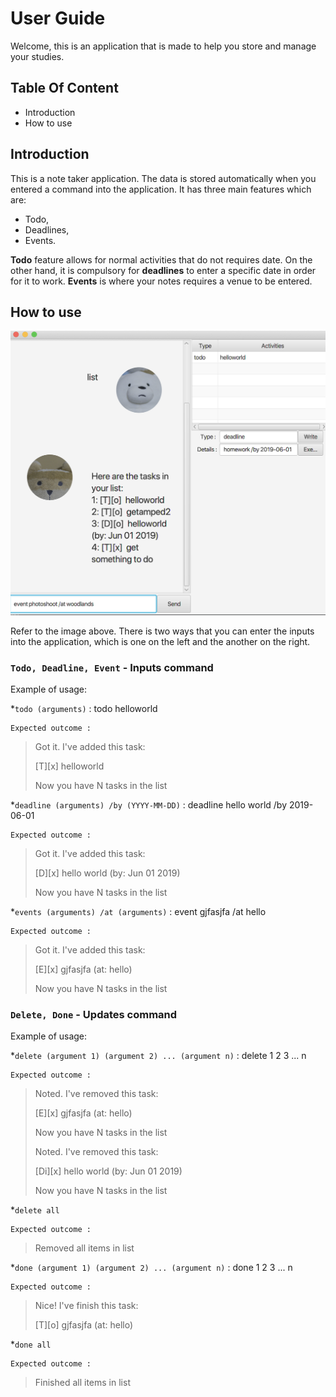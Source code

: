 # User Guide
Welcome, this is an application that is made to help you store and manage your studies.
## Table Of Content 
* Introduction
* How to use

## Introduction
This is a note taker application. The data is stored automatically when you entered a command into the application. 
It has three main features which are: 

* Todo, 
* Deadlines, 
* Events.

**Todo** feature allows for normal activities that do not requires date. On the other hand, it is compulsory for 
**deadlines** to enter a specific date in order for it to work. 
**Events** is where your notes requires a venue to be entered.

## How to use

![User Interface](https://github.com/EdmondOng/duke/blob/master/docs/Ui.png?raw=true=50x50)

Refer to the image above. There is two ways that you can enter the inputs into the application,
which is one on the left and the another on the right.


### `Todo, Deadline, Event` - Inputs command

Example of usage: 

*`todo (arguments)` : todo helloworld

    Expected outcome : 

> Got it. I've added this task:
>
> [T][x] helloworld
>
> Now you have N tasks in the list

*`deadline (arguments) /by (YYYY-MM-DD)` : deadline hello world /by 2019-06-01

    Expected outcome : 

> Got it. I've added this task:
>
> [D][x] hello world (by: Jun 01 2019)
>
> Now you have N tasks in the list

*`events (arguments) /at (arguments)` : event gjfasjfa /at hello

    Expected outcome : 

> Got it. I've added this task:
>
> [E][x] gjfasjfa (at: hello)
>
> Now you have N tasks in the list

### `Delete, Done` - Updates command

Example of usage: 

*`delete (argument 1) (argument 2) ... (argument n)` : delete 1 2 3 ... n 

    Expected outcome : 

> Noted. I've removed this task:
>
> [E][x] gjfasjfa (at: hello)
>
> Now you have N tasks in the list
>
> Noted. I've removed this task:
>
> [Di][x] hello world (by: Jun 01 2019)
>
> Now you have N tasks in the list

*`delete all`

    Expected outcome : 

> Removed all items in list

*`done (argument 1) (argument 2) ... (argument n)` : done 1 2 3 ... n 

    Expected outcome : 

> Nice! I've finish this task:
>
> [T][o] gjfasjfa (at: hello)
>

*`done all`

    Expected outcome : 

> Finished all items in list
